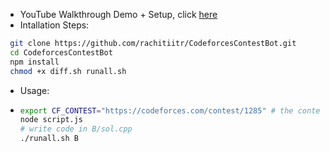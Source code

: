 - YouTube Walkthrough Demo + Setup, click [here](https://www.youtube.com/watch?v=MXYmbJO4bqU)
- Intallation Steps: 
```bash
 git clone https://github.com/rachitiitr/CodeforcesContestBot.git
 cd CodeforcesContestBot
 npm install
 chmod +x diff.sh runall.sh
 ```
 - Usage: 
  - ```bash
    export CF_CONTEST="https://codeforces.com/contest/1285" # the contest which you want to parse
    node script.js
    # write code in B/sol.cpp
    ./runall.sh B
    ```
